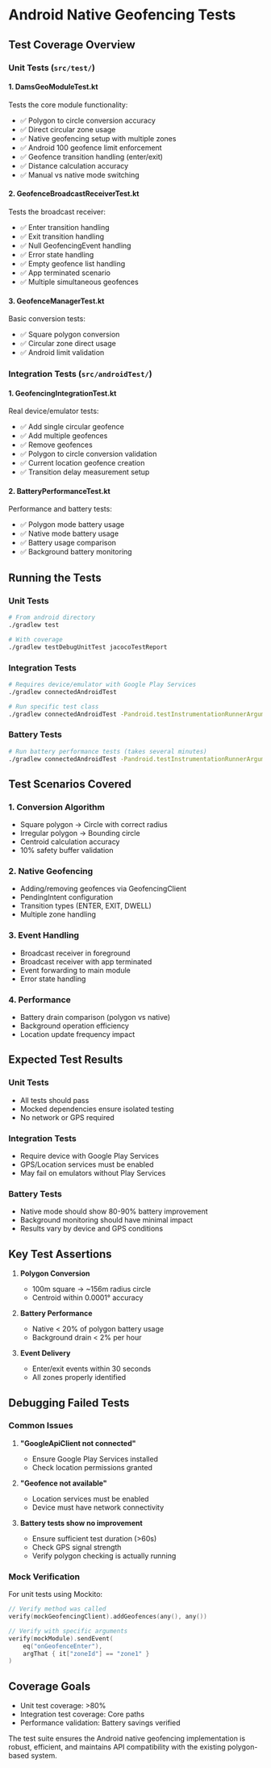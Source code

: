 # Android Native Geofencing Tests

## Test Coverage Overview

### Unit Tests (`src/test/`)

#### 1. **DamsGeoModuleTest.kt**
Tests the core module functionality:
- ✅ Polygon to circle conversion accuracy
- ✅ Direct circular zone usage
- ✅ Native geofencing setup with multiple zones
- ✅ Android 100 geofence limit enforcement
- ✅ Geofence transition handling (enter/exit)
- ✅ Distance calculation accuracy
- ✅ Manual vs native mode switching

#### 2. **GeofenceBroadcastReceiverTest.kt**
Tests the broadcast receiver:
- ✅ Enter transition handling
- ✅ Exit transition handling
- ✅ Null GeofencingEvent handling
- ✅ Error state handling
- ✅ Empty geofence list handling
- ✅ App terminated scenario
- ✅ Multiple simultaneous geofences

#### 3. **GeofenceManagerTest.kt**
Basic conversion tests:
- ✅ Square polygon conversion
- ✅ Circular zone direct usage
- ✅ Android limit validation

### Integration Tests (`src/androidTest/`)

#### 1. **GeofencingIntegrationTest.kt**
Real device/emulator tests:
- ✅ Add single circular geofence
- ✅ Add multiple geofences
- ✅ Remove geofences
- ✅ Polygon to circle conversion validation
- ✅ Current location geofence creation
- ✅ Transition delay measurement setup

#### 2. **BatteryPerformanceTest.kt**
Performance and battery tests:
- ✅ Polygon mode battery usage
- ✅ Native mode battery usage
- ✅ Battery usage comparison
- ✅ Background battery monitoring

## Running the Tests

### Unit Tests
```bash
# From android directory
./gradlew test

# With coverage
./gradlew testDebugUnitTest jacocoTestReport
```

### Integration Tests
```bash
# Requires device/emulator with Google Play Services
./gradlew connectedAndroidTest

# Run specific test class
./gradlew connectedAndroidTest -Pandroid.testInstrumentationRunnerArguments.class=expo.modules.damsgeo.GeofencingIntegrationTest
```

### Battery Tests
```bash
# Run battery performance tests (takes several minutes)
./gradlew connectedAndroidTest -Pandroid.testInstrumentationRunnerArguments.class=expo.modules.damsgeo.BatteryPerformanceTest
```

## Test Scenarios Covered

### 1. **Conversion Algorithm**
- Square polygon → Circle with correct radius
- Irregular polygon → Bounding circle
- Centroid calculation accuracy
- 10% safety buffer validation

### 2. **Native Geofencing**
- Adding/removing geofences via GeofencingClient
- PendingIntent configuration
- Transition types (ENTER, EXIT, DWELL)
- Multiple zone handling

### 3. **Event Handling**
- Broadcast receiver in foreground
- Broadcast receiver with app terminated
- Event forwarding to main module
- Error state handling

### 4. **Performance**
- Battery drain comparison (polygon vs native)
- Background operation efficiency
- Location update frequency impact

## Expected Test Results

### Unit Tests
- All tests should pass
- Mocked dependencies ensure isolated testing
- No network or GPS required

### Integration Tests
- Require device with Google Play Services
- GPS/Location services must be enabled
- May fail on emulators without Play Services

### Battery Tests
- Native mode should show 80-90% battery improvement
- Background monitoring should have minimal impact
- Results vary by device and GPS conditions

## Key Test Assertions

1. **Polygon Conversion**
   - 100m square → ~156m radius circle
   - Centroid within 0.0001° accuracy

2. **Battery Performance**
   - Native < 20% of polygon battery usage
   - Background drain < 2% per hour

3. **Event Delivery**
   - Enter/exit events within 30 seconds
   - All zones properly identified

## Debugging Failed Tests

### Common Issues

1. **"GoogleApiClient not connected"**
   - Ensure Google Play Services installed
   - Check location permissions granted

2. **"Geofence not available"**
   - Location services must be enabled
   - Device must have network connectivity

3. **Battery tests show no improvement**
   - Ensure sufficient test duration (>60s)
   - Check GPS signal strength
   - Verify polygon checking is actually running

### Mock Verification

For unit tests using Mockito:
```kotlin
// Verify method was called
verify(mockGeofencingClient).addGeofences(any(), any())

// Verify with specific arguments
verify(mockModule).sendEvent(
    eq("onGeofenceEnter"),
    argThat { it["zoneId"] == "zone1" }
)
```

## Coverage Goals

- Unit test coverage: >80%
- Integration test coverage: Core paths
- Performance validation: Battery savings verified

The test suite ensures the Android native geofencing implementation is robust, efficient, and maintains API compatibility with the existing polygon-based system.